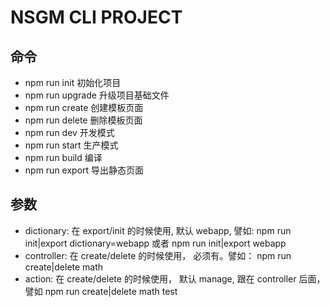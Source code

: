 # NSGM CLI PROJECT

## 命令
- npm run init    初始化项目
- npm run upgrade 升级项目基础文件
- npm run create  创建模板页面
- npm run delete  删除模板页面
- npm run dev     开发模式
- npm run start   生产模式
- npm run build   编译
- npm run export  导出静态页面
        
## 参数
- dictionary: 在 export/init 的时候使用, 默认 webapp, 譬如: npm run init|export dictionary=webapp 或者 npm run init|export webapp
- controller: 在 create/delete 的时候使用， 必须有。譬如： npm run create|delete math
- action:     在 create/delete 的时候使用， 默认 manage, 跟在 controller 后面， 譬如 npm run create|delete math test
